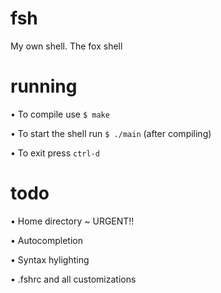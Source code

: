 # fsh
My own shell. The fox shell

# running
• To compile use `$ make`

• To start the shell run `$ ./main` (after compiling)

• To exit press `ctrl-d`

# todo
• Home directory ~ URGENT!!

• Autocompletion

• Syntax hylighting

• .fshrc and all customizations
